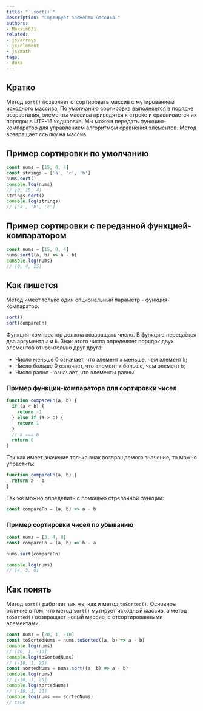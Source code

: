 ```yaml
---
title: "`.sort()`"
description: "Сортирует элементы массива."
authors:
- Maksim631
related:
- js/arrays
- js/element
- js/math
tags:
- doka
---
```


## Кратко

Метод `sort()` позволяет отсортировать массив с мутированием исходного массива.
По умолчанию сортировка выполняется в порядке возрастания, элементы массива приводятся к строке и сравнивается их порядок в UTF-16 кодировке.
Мы можем передать функцию-компаратор для управлением алгоритмом сравнения элементов. 
Метод возвращает ссылку на массив.

## Пример сортировки по умолчанию

```js
const nums = [15, 0, 4]
const strings = ['a', 'c', 'b']
nums.sort()
console.log(nums)
// [0, 15, 4]
strings.sort()
console.log(strings)
// ['a', 'b', 'c']
```

## Пример сортировки с переданной функцией-компаратором

```js
const nums = [15, 0, 4]
nums.sort((a, b) => a - b)
console.log(nums)
// [0, 4, 15]
```

## Как пишется

Метод имеет только один опциональный параметр - функция-компаратор.

```js
sort()
sort(compareFn)
```

Функция-компаратор должна возвращать число. В функцию передаётся два аргумента `a` и `b`.  Знак этого числа определяет порядок двух элементов относительно друг друга:
  - Число меньше 0 означает, что элемент `a` меньше, чем элемент `b`;
  - Число больше 0 означает, что элемент `a` больше, чем элемент `b`;
  - Число равно - означает, что элементы равны.

### Пример функции-компаратора для сортировки чисел

```js
function compareFn(a, b) {
  if (a < b) {
    return -1
  } else if (a > b) {
    return 1
  }
  // a === b
  return 0
}
```

Так как имеет значение только знак возвращаемого значение, то можно упрастить:

```js
function compareFn(a, b) {
  return a - b
}
```

Так же можно определить с помощью стрелочной функции:

```js
const compareFn = (a, b) => a - b
```

### Пример  сортировки чисел по убыванию

```js
const nums = [3, 4, 0]
const compareFn = (a, b) => b - a

nums.sort(compareFn)

console.log(nums)
// [4, 3, 0]
```

## Как понять

Метод `sort()` работает так же, как и метод `toSorted()`. Основное отличие в том, что метод `sort()` мутирует исходный массив, а метод `toSorted()` возвращает новый массив, с отсортированными элементами.

```js
const nums = [20, 1, -10]
const toSortedNums = nums.toSorted((a, b) => a - b)
console.log(nums)
// [20, 1, -10]
console.log(toSortedNums)
// [-10, 1, 20]
const sortedNums = nums.sort((a, b) => a - b)
console.log(nums)
// [-10, 1, 20]
console.log(sortedNums)
// [-10, 1, 20]
console.log(nums === sortedNums)
// true
```
